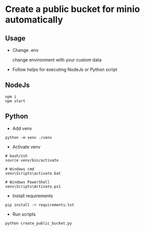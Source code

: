 # Create a public bucket for minio automatically

## Usage

- Change .env

   change environment with your custom data

- Follow helps for executing NodeJs or Python script

## NodeJs

```shell
npm i
npm start
```

## Python

- Add venv

```shell
python -m venv ./venv
```

- Activate venv

```shell
# bash/zsh
source venv/bin/activate

# Windows cmd
venv\Scripts\activate.bat

# Windows PowerShell
venv\Scripts\Activate.ps1
```

- Install requirements

```shell
pip install -r requirements.txt
```

- Run scripts

```shell
python create_public_bucket.py
```
